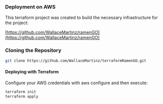 ### Deployment on AWS

This terraform project was created to build the necessary infrastructure for the project: 

[https://github.com/WallaceMartinz/ramenGO](https://github.com/WallaceMartinz/ramenGO)

### Cloning the Repository

```sh
git clone https://github.com/WallaceMartinz/terraformRamenGO.git
```

#### Deploying with Terraform

Configure your AWS credentials with aws configure and then execute:

```sh
terraform init
terraform apply
```
